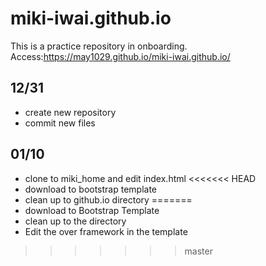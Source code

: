 # miki-iwai.github.io

This is a practice repository in onboarding.
Access:https://may1029.github.io/miki-iwai.github.io/

## 12/31
* create new repository
* commit new files

## 01/10
* clone to miki_home and edit index.html
<<<<<<< HEAD
* download to bootstrap template
* clean up to github.io directory
=======
* download to Bootstrap Template
* clean up to the directory
* Edit the over framework in the template
>>>>>>> master
